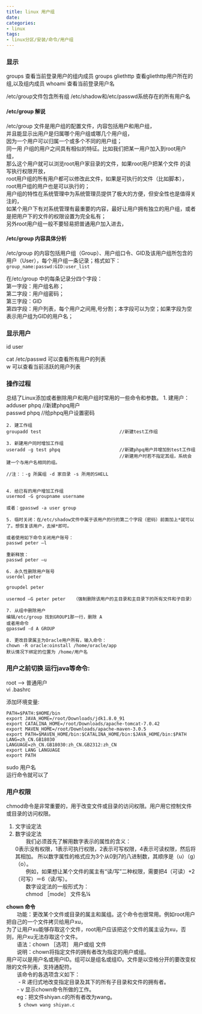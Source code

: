 ```yaml
---
title: linux 用户组
date:
categories:
- linux
tags:
- linux分区/安装/命令/用户组
---
```



### 显示
groups 查看当前登录用户的组内成员
groups gliethttp 查看gliethttp用户所在的组,以及组内成员
whoami 查看当前登录用户名

/etc/group文件包含所有组
/etc/shadow和/etc/passwd系统存在的所有用户名

#### /etc/group 解说

/etc/group 文件是用户组的配置文件，内容包括用户和用户组，  
并且能显示出用户是归属哪个用户组或哪几个用户组，  
因为一个用户可以归属一个或多个不同的用户组；  
同一用 户组的用户之间具有相似的特征。比如我们把某一用户加入到root用户组，  
那么这个用户就可以浏览root用户家目录的文件，如果root用户把某个文件 的读写执行权限开放，  
root用户组的所有用户都可以修改此文件，如果是可执行的文件（比如脚本），root用户组的用户也是可以执行的；  
用户组的特性在系统管理中为系统管理员提供了极大的方便，但安全性也是值得关注的，   
如某个用户下有对系统管理有最重要的内容，最好让用户拥有独立的用户组，或者是把用户下的文件的权限设置为完全私有；  
另外root用户组一般不要轻易把普通用户加入进去，  

#### /etc/group 内容具体分析  

/etc/group 的内容包括用户组（Group）、用户组口令、GID及该用户组所包含的用户（User），每个用户组一条记录；格式如下：  
``group_name:passwd:GID:user_list  ``

在/etc/group 中的每条记录分四个字段：  
	第一字段：用户组名称；  
	第二字段：用户组密码；  
	第三字段：GID  
	第四字段：用户列表，每个用户之间用,号分割；本字段可以为空；如果字段为空表示用户组为GID的用户名；  


### 显示用户
id user

cat /etc/passwd 可以查看所有用户的列表  
w 可以查看当前活跃的用户列表  



### 操作过程
总结了Linux添加或者删除用户和用户组时常用的一些命令和参数。
	1. 建用户：  
	adduser phpq                              //新建phpq用户  
	passwd phpq                               //给phpq用户设置密码  

	2. 建工作组
	groupadd test                             //新建test工作组

	3. 新建用户同时增加工作组
	useradd -g test phpq                      //新建phpq用户并增加到test工作组
											  //新建用户时若不指定其组，系统会建一个与用户名相同的组。

	//注：：-g 所属组 -d 家目录 -s 所用的SHELL


	4. 给已有的用户增加工作组
	usermod -G groupname username

	或者：gpasswd -a user group

	5. 临时关闭：在/etc/shadow文件中属于该用户的行的第二个字段（密码）前面加上*就可以了。想恢复该用户，去掉*即可。

	或者使用如下命令关闭用户账号：
	passwd peter –l

	重新释放：
	passwd peter –u

	6. 永久性删除用户账号
	userdel peter

	groupdel peter

	usermod –G peter peter   （强制删除该用户的主目录和主目录下的所有文件和子目录）

	7. 从组中删除用户
	编辑/etc/group 找到GROUP1那一行，删除 A
	或者用命令
	gpasswd -d A GROUP

	8. 更改目录属主为Oracle用户所有，输入命令：
	chown -R oracle:oinstall /home/oracle/app  
	默认情况下绑定的位置为 /home/用户名


### 用户之前切换 运行java等命令:
root --> 普通用户  
vi .bashrc   

添加环境变量:

	PATH=$PATH:$HOME/bin
	export JAVA_HOME=/root/Downloads/jdk1.8.0_91
	export CATALINA_HOME=/root/Downloads/apache-tomcat-7.0.42
	export MAVEN_HOME=/root/Downloads/apache-maven-3.0.5
	export PATH=$MAVEN_HOME/bin:$CATALINA_HOME/bin:$JAVA_HOME/bin:$PATH
	LANG=zh_CN.GB18030
	LANGUAGE=zh_CN.GB18030:zh_CN.GB2312:zh_CN
	export LANG LANGUAGE
	export PATH

sudo 用户名  
运行命令就可以了  

### 用户权限
chmod命令是非常重要的，用于改变文件或目录的访问权限。用户用它控制文件或目录的访问权限。  
1. 文字设定法  
2. 数字设定法  
　　我们必须首先了解用数字表示的属性的含义：  
  0表示没有权限，1表示可执行权限，2表示可写权限，4表示可读权限，然后将其相加。 
所以数字属性的格式应为3个从0到7的八进制数，其顺序是（u）（g）（o）。  
　　例如，如果想让某个文件的属主有“读/写”二种权限，需要把4（可读）+2（可写）＝6（读/写）。  
　　数字设定法的一般形式为：  
　　chmod ［mode］ 文件名¼  

**chown 命令**  
　　功能：更改某个文件或目录的属主和属组。这个命令也很常用。例如root用户把自己的一个文件拷贝给用户xu，  
    为了让用户xu能够存取这个文件，root用户应该把这个文件的属主设为xu，否则，用户xu无法存取这个文件。  
　　语法：chown ［选项］ 用户或组 文件  
　　说明：chown将指定文件的拥有者改为指定的用户或组。  
    用户可以是用户名或用户ID。组可以是组名或组ID。文件是以空格分开的要改变权限的文件列表，支持通配符。  
　　该命令的各选项含义如下：  
　　	- R 递归式地改变指定目录及其下的所有子目录和文件的拥有者。  
	　　- v 显示chown命令所做的工作。  
　　eg：把文件shiyan.c的所有者改为wang。  
　　	``$ chown wang shiyan.c  ``
